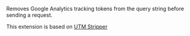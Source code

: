 Removes Google Analytics tracking tokens from the query string before sending a request.

This extension is based on [UTM Stripper](https://github.com/mihaip/utm-stripper)
